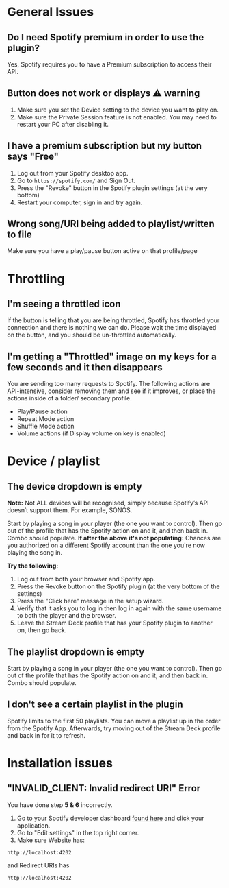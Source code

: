 # General Issues
## Do I need Spotify premium in order to use the plugin?
Yes, Spotify requires you to have a Premium subscription to access their API.

## Button does not work or displays :warning: warning
1. Make sure you set the Device setting to the device you want to play on.
2. Make sure the Private Session feature is not enabled. You may need to restart your PC after disabling it.

## I have a premium subscription but my button says "Free"
1. Log out from your Spotify desktop app.
2. Go to `https://spotify.com/` and Sign Out.
3. Press the "Revoke" button in the Spotify plugin settings (at the very bottom)
4. Restart your computer, sign in and try again.

## Wrong song/URI being added to playlist/written to file
Make sure you have a play/pause button active on that profile/page

# Throttling
## I'm seeing a throttled icon
If the button is telling that you are being throttled, Spotify has throttled your connection and there is nothing we can do. Please wait the time displayed on the button, and you should be un-throttled automatically.

## I'm getting a "Throttled" image on my keys for a few seconds and it then disappears
You are sending too many requests to Spotify. The following actions are API-intensive, consider removing them and see if it improves, or place the actions inside of a folder/ secondary profile. 
- Play/Pause action  
- Repeat Mode action  
- Shuffle Mode action  
- Volume actions (if Display volume on key is enabled)

# Device / playlist
## The device dropdown is empty
**Note:** Not ALL devices will be recognised, simply because Spotify’s API doesn’t support them. For example, SONOS.

Start by playing a song in your player (the one you want to control). Then go out of the profile that has the Spotify action on and it, and then back in. Combo should populate. 
**If after the above it's not populating:**
Chances are you authorized on a different Spotify account than the one you're now playing the song in.

**Try the following:**  
1. Log out from both your browser and Spotify app.   
2. Press the Revoke button on the Spotify plugin (at the very bottom of the settings)   
3. Press the "Click here" message in the setup wizard.   
4. Verify that it asks you to log in then log in again with the same username to both the player and the browser.  
5. Leave the Stream Deck profile that has your Spotify plugin to another on, then go back.

## The playlist dropdown is empty
Start by playing a song in your player (the one you want to control). Then go out of the profile that has the Spotify action on and it, and then back in. Combo should populate.

## I don't see a certain playlist in the plugin
Spotify limits to the first 50 playlists. You can move a playlist up in the order from the Spotify App. Afterwards, try moving out of the Stream Deck profile and back in for it to refresh.

# Installation issues
## "INVALID_CLIENT: Invalid redirect URI" Error
You have done step **5 & 6** incorrectly.
1. Go to your Spotify developer dashboard [found here](https://developer.spotify.com/dashboard/login "Spotify Developer Dashboard") and click your application.
2. Go to "Edit settings" in the top right corner. 
3. Make sure Website has: 
```
http://localhost:4202
``` 
and Redirect URIs has 
```
http://localhost:4202
```